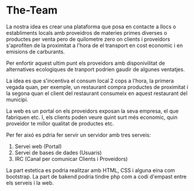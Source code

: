 # The-Team

La nostra idea es crear una plataforma que posa en contacte a llocs o establiments locals amb proveidros de materies primes diverses o productes per venta pero de quilometre zero on clients i proveidors s'aprofiten de la proximitat a l'hora de el transport en cost economic i en emisions de carburants.

Per enfortir aquest ultim punt els proveidors amb disponivilitat de alternatives ecologiques de tranport podrien gaudir de algunes ventatjes.

La idea es que s'incentiva el consum local 2 cops a l'hora, la primera vegada quan, per exemple, un restaurant compra productes de proximitat i la segona quan el client del restaurant consumeix en aquest restaurant del municipi.

La web es un portal on els proveidors exposan la seva empresa, el que fabriquen etc. I, els clients poden veure quint surt més economic, quin proveidor te millor qualitat de productes etc.

Per fer aixó es pdria fer servir un servidor amb tres serveis:
1. Servei web (Portal)
2. Servei de bases de dades (Usuaris)
3. IRC (Canal per comunicar Clients i Proveidors)

La part estetica es podria realitzar amb HTML, CSS i alguna eina com bootstrap.
La part de bakend podria tindre php com a codi d'empast entre els serveis i la web.
